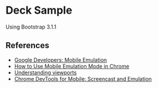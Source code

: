 # Deck SampleUsing Bootstrap 3.1.1## References- [Google Developers: Mobile Emulation](https://developers.google.com/chrome-developer-tools/docs/mobile-emulation?hl=pl)- [How to Use Mobile Emulation Mode in Chrome](http://www.sitepoint.com/use-mobile-emulation-mode-chrome/)- [Understanding viewports](http://andreasbovens.github.io/understanding-viewport/)- [Chrome DevTools for Mobile: Screencast and Emulation](http://www.html5rocks.com/en/tutorials/developertools/mobile/)